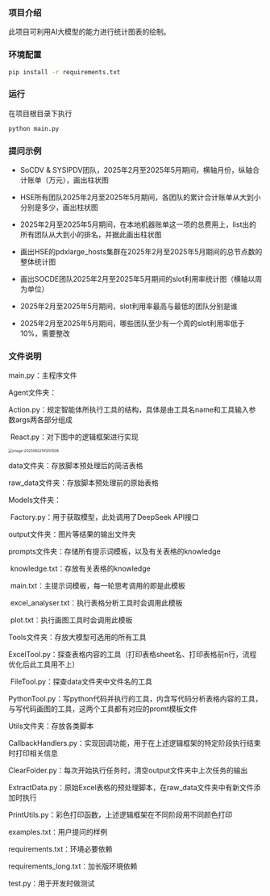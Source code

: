 ### 项目介绍

此项目可利用AI大模型的能力进行统计图表的绘制。

### 环境配置

```bash
pip install -r requirements.txt
```

### 运行

在项目根目录下执行

```bash
python main.py
```

### 提问示例

- SoCDV & SYSIPDV团队，2025年2月至2025年5月期间，横轴月份，纵轴合计账单（万元），画出柱状图

- HSE所有团队2025年2月至2025年5月期间，各团队的累计合计账单从大到小分别是多少，画出柱状图 

- 2025年2月至2025年5月期间，在本地机器账单这一项的总费用上，list出的所有团队从大到小的排名，并据此画出柱状图

- 画出HSE的pdxlarge_hosts集群在2025年2月至2025年5月期间的总节点数的整体统计图

- 画出SOCDE团队2025年2月至2025年5月期间的slot利用率统计图（横轴以周为单位）

- 2025年2月至2025年5月期间，slot利用率最高与最低的团队分别是谁

- 2025年2月至2025年5月期间，哪些团队至少有一个周的slot利用率低于10%，需要整改

### 文件说明

main.py：主程序文件

Agent文件夹：

​	Action.py：规定智能体所执行工具的结构，具体是由工具名name和工具输入参数args两各部分组成

​	React.py：对下图中的逻辑框架进行实现

<img src="C:\A_Work_Station\Work_Platform\A_Plan\Agent\README.assets\image-20250622141251506.png" alt="image-20250622141251506" style="zoom: 50%;" />

data文件夹：存放脚本预处理后的简洁表格

raw_data文件夹：存放脚本预处理前的原始表格

Models文件夹：

​	Factory.py：用于获取模型，此处调用了DeepSeek API接口

output文件夹：图片等结果的输出文件夹

prompts文件夹：存储所有提示词模板，以及有关表格的knowledge

​	knowledge.txt：存放有关表格的knowledge

​	main.txt：主提示词模板，每一轮思考调用的即是此模板

​	excel_analyser.txt：执行表格分析工具时会调用此模板

​	plot.txt：执行画图工具时会调用此模板

Tools文件夹：存放大模型可选用的所有工具

​	ExcelTool.py：探查表格内容的工具（打印表格sheet名、打印表格前n行，流程优化后此工具用不上）

​	FileTool.py：探查data文件夹中文件名的工具

​	PythonTool.py：写python代码并执行的工具，内含写代码分析表格内容的工具，与写代码画图的工具，这两个工具都有对应的promt模板文件

Utils文件夹：存放各类脚本

​	CallbackHandlers.py：实现回调功能，用于在上述逻辑框架的特定阶段执行结束时打印相关信息

​	ClearFolder.py：每次开始执行任务时，清空output文件夹中上次任务的输出

​	ExtractData.py：原始Excel表格的预处理脚本，在raw_data文件夹中有新文件添加时执行

​	PrintUtils.py：彩色打印函数，上述逻辑框架在不同阶段用不同颜色打印

examples.txt：用户提问的样例

requirements.txt：环境必要依赖

requirements_long.txt：加长版环境依赖

test.py：用于开发时做测试











